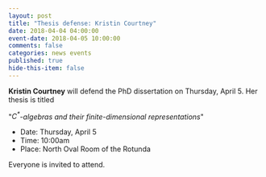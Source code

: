 ```yaml
---
layout: post
title: "Thesis defense: Kristin Courtney"
date: 2018-04-04 04:00:00
event-date: 2018-04-05 10:00:00
comments: false
categories: news events
published: true
hide-this-item: false
---
```


**Kristin Courtney** will defend the PhD dissertation on Thursday, April 5. 
Her thesis is titled 

"_$C^*$-algebras and their finite-dimensional representations_"

- Date: Thursday, April 5
- Time: 10:00am
- Place: North Oval Room of the Rotunda

Everyone is invited to attend.
